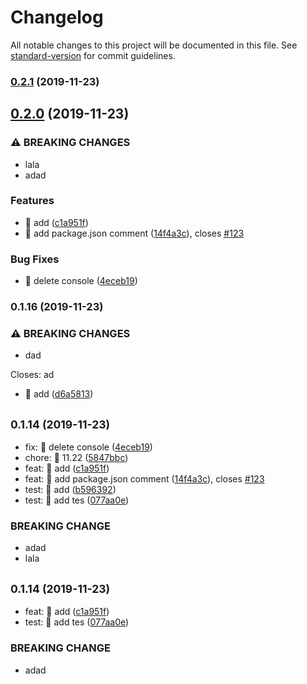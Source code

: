 # Changelog

All notable changes to this project will be documented in this file. See [standard-version](https://github.com/conventional-changelog/standard-version) for commit guidelines.

### [0.2.1](https://github.com/hpstream/ts-axios/compare/v0.2.0...v0.2.1) (2019-11-23)

## [0.2.0](https://github.com/hpstream/ts-axios/compare/v0.1.14...v0.2.0) (2019-11-23)


### ⚠ BREAKING CHANGES

* lala
* adad

### Features

* 🎸 add ([c1a951f](https://github.com/hpstream/ts-axios/commit/c1a951f5a8db1a4a76e46d1c0f9f283630936f81))
* 🎸 add package.json comment ([14f4a3c](https://github.com/hpstream/ts-axios/commit/14f4a3c9d23b741ebecb89647fb9f5872d3efe44)), closes [#123](https://github.com/hpstream/ts-axios/issues/123)


### Bug Fixes

* 🐛 delete console ([4eceb19](https://github.com/hpstream/ts-axios/commit/4eceb19038fe833f1df9b4bd12743a3b4992a8c4))

### 0.1.16 (2019-11-23)


### ⚠ BREAKING CHANGES

* dad

Closes: ad

* 💍 add ([d6a5813](https://github.com/hpstream/ts-axios/commit/d6a5813d47cdf965d760890f007c62830ff08028))

## <small>0.1.14 (2019-11-23)</small>

* fix: 🐛 delete console ([4eceb19](https://github.com/hpstream/ts-axios/commit/4eceb19))
* chore: 🤖 11.22 ([5847bbc](https://github.com/hpstream/ts-axios/commit/5847bbc))
* feat: 🎸 add ([c1a951f](https://github.com/hpstream/ts-axios/commit/c1a951f))
* feat: 🎸 add package.json comment ([14f4a3c](https://github.com/hpstream/ts-axios/commit/14f4a3c)), closes [#123](https://github.com/hpstream/ts-axios/issues/123)
* test: 💍 add ([b596392](https://github.com/hpstream/ts-axios/commit/b596392))
* test: 💍 add tes ([077aa0e](https://github.com/hpstream/ts-axios/commit/077aa0e))


### BREAKING CHANGE

* adad
* lala


## <small>0.1.14 (2019-11-23)</small>

* feat: 🎸 add ([c1a951f](https://github.com/hpstream/ts-axios/commit/c1a951f))
* test: 💍 add tes ([077aa0e](https://github.com/hpstream/ts-axios/commit/077aa0e))


### BREAKING CHANGE

* adad
